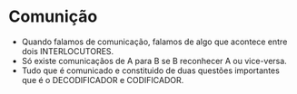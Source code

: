 Comunição
===========
- Quando falamos de comunicação, falamos de algo que acontece  entre dois INTERLOCUTORES. 
- Só existe comunicaçãos de A para B se B reconhecer A ou vice-versa.
- Tudo que é comunicado e constituido de duas questões importantes que é o DECODIFICADOR e CODIFICADOR.
